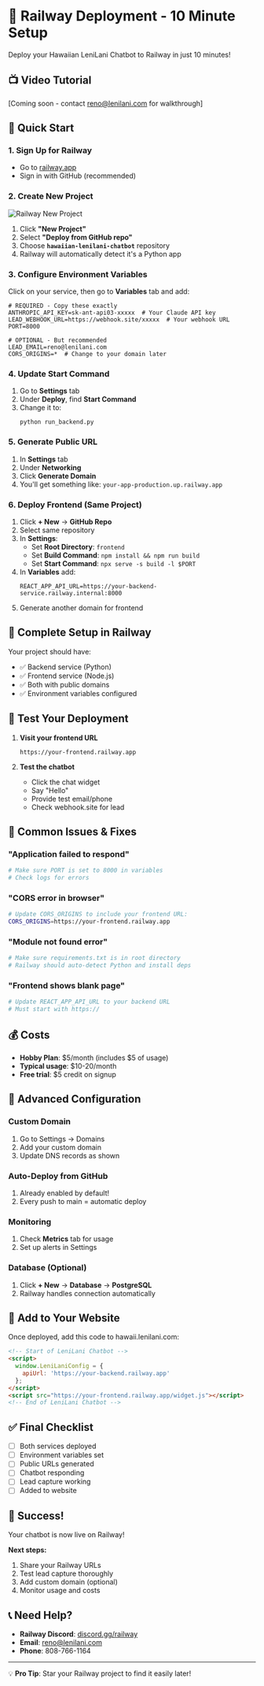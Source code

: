# 🚂 Railway Deployment - 10 Minute Setup

Deploy your Hawaiian LeniLani Chatbot to Railway in just 10 minutes!

## 📺 Video Tutorial
[Coming soon - contact reno@lenilani.com for walkthrough]

## 🚀 Quick Start

### 1. Sign Up for Railway
- Go to [railway.app](https://railway.app)
- Sign in with GitHub (recommended)

### 2. Create New Project

![Railway New Project](https://railway.app/button.svg)

1. Click **"New Project"**
2. Select **"Deploy from GitHub repo"**
3. Choose **`hawaiian-lenilani-chatbot`** repository
4. Railway will automatically detect it's a Python app

### 3. Configure Environment Variables

Click on your service, then go to **Variables** tab and add:

```env
# REQUIRED - Copy these exactly
ANTHROPIC_API_KEY=sk-ant-api03-xxxxx  # Your Claude API key
LEAD_WEBHOOK_URL=https://webhook.site/xxxxx  # Your webhook URL
PORT=8000

# OPTIONAL - But recommended
LEAD_EMAIL=reno@lenilani.com
CORS_ORIGINS=*  # Change to your domain later
```

### 4. Update Start Command

1. Go to **Settings** tab
2. Under **Deploy**, find **Start Command**
3. Change it to:
   ```
   python run_backend.py
   ```

### 5. Generate Public URL

1. In **Settings** tab
2. Under **Networking**
3. Click **Generate Domain**
4. You'll get something like: `your-app-production.up.railway.app`

### 6. Deploy Frontend (Same Project)

1. Click **+ New** → **GitHub Repo**
2. Select same repository
3. In **Settings**:
   - Set **Root Directory**: `frontend`
   - Set **Build Command**: `npm install && npm run build`
   - Set **Start Command**: `npx serve -s build -l $PORT`
4. In **Variables** add:
   ```
   REACT_APP_API_URL=https://your-backend-service.railway.internal:8000
   ```
5. Generate another domain for frontend

## 🎯 Complete Setup in Railway

Your project should have:
- ✅ Backend service (Python)
- ✅ Frontend service (Node.js)
- ✅ Both with public domains
- ✅ Environment variables configured

## 🧪 Test Your Deployment

1. **Visit your frontend URL**
   ```
   https://your-frontend.railway.app
   ```

2. **Test the chatbot**
   - Click the chat widget
   - Say "Hello"
   - Provide test email/phone
   - Check webhook.site for lead

## 🔧 Common Issues & Fixes

### "Application failed to respond"
```bash
# Make sure PORT is set to 8000 in variables
# Check logs for errors
```

### "CORS error in browser"
```bash
# Update CORS_ORIGINS to include your frontend URL:
CORS_ORIGINS=https://your-frontend.railway.app
```

### "Module not found error"
```bash
# Make sure requirements.txt is in root directory
# Railway should auto-detect Python and install deps
```

### "Frontend shows blank page"
```bash
# Update REACT_APP_API_URL to your backend URL
# Must start with https://
```

## 💰 Costs

- **Hobby Plan**: $5/month (includes $5 of usage)
- **Typical usage**: $10-20/month
- **Free trial**: $5 credit on signup

## 🚀 Advanced Configuration

### Custom Domain
1. Go to Settings → Domains
2. Add your custom domain
3. Update DNS records as shown

### Auto-Deploy from GitHub
1. Already enabled by default!
2. Every push to main = automatic deploy

### Monitoring
1. Check **Metrics** tab for usage
2. Set up alerts in Settings

### Database (Optional)
1. Click **+ New** → **Database** → **PostgreSQL**
2. Railway handles connection automatically

## 📱 Add to Your Website

Once deployed, add this code to hawaii.lenilani.com:

```html
<!-- Start of LeniLani Chatbot -->
<script>
  window.LeniLaniConfig = {
    apiUrl: 'https://your-backend.railway.app'
  };
</script>
<script src="https://your-frontend.railway.app/widget.js"></script>
<!-- End of LeniLani Chatbot -->
```

## ✅ Final Checklist

- [ ] Both services deployed
- [ ] Environment variables set
- [ ] Public URLs generated
- [ ] Chatbot responding
- [ ] Lead capture working
- [ ] Added to website

## 🎉 Success!

Your chatbot is now live on Railway! 

**Next steps:**
1. Share your Railway URLs
2. Test lead capture thoroughly
3. Add custom domain (optional)
4. Monitor usage and costs

## 📞 Need Help?

- **Railway Discord**: [discord.gg/railway](https://discord.gg/railway)
- **Email**: reno@lenilani.com
- **Phone**: 808-766-1164

---

💡 **Pro Tip**: Star your Railway project to find it easily later!